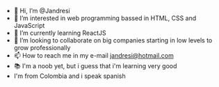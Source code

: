 - 👋 Hi, I’m @Jandresi
- 👀 I’m interested in web programming bassed in HTML, CSS and JavaScript
- 🌱 I’m currently learning ReactJS
- 💞️ I’m looking to collaborate on big companies starting in low levels to grow professionally
- 📫 How to reach me in my e-mail jandresi@hotmail.com
- 📚 I'm a noob yet, but i guess that i'm learning very good
- I'm from Colombia and i speak spanish

<!---
Jandresi/Jandresi is a ✨ special ✨ repository because its `README.md` (this file) appears on your GitHub profile.
You can click the Preview link to take a look at your changes.
--->
